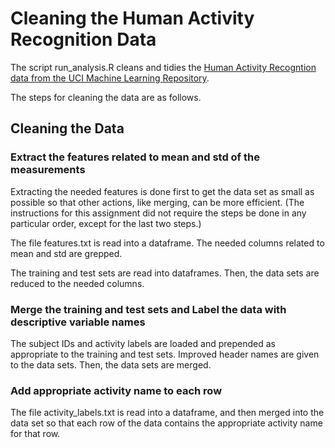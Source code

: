 Cleaning the Human Activity Recognition Data
========================================================

The script run_analysis.R cleans and tidies the [Human Activity Recogntion data from the UCI Machine Learning Repository](http://archive.ics.uci.edu/ml/datasets/Human+Activity+Recognition+Using+Smartphones).

The steps for cleaning the data are as follows.

## Cleaning the Data

### Extract the features related to mean and std of the measurements

Extracting the needed features is done first to get the data set as small as possible so that other actions, like merging, can be more efficient.  (The instructions for this assignment did not require the steps be done in any particular order, except for the last two steps.)

The file features.txt is read into a dataframe.  The needed columns related to mean and std are grepped.

The training and test sets are read into dataframes.  Then, the data sets are reduced to the needed columns.

### Merge the training and test sets and Label the data with descriptive variable names

The subject IDs and activity labels are loaded and prepended as appropriate to the training and test sets.  Improved header names are given to the data sets.  Then, the data sets are merged.

### Add appropriate activity name to each row

The file activity_labels.txt is read into a dataframe, and then merged into the data set so that each row of the data contains the appropriate activity name for that row.

